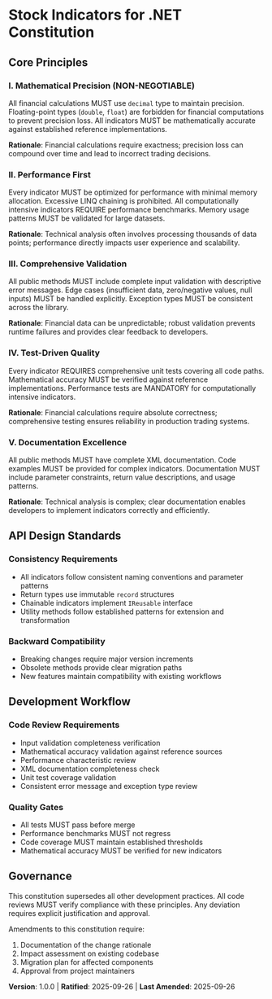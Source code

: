 # Stock Indicators for .NET Constitution

## Core Principles

### I. Mathematical Precision (NON-NEGOTIABLE)
All financial calculations MUST use `decimal` type to maintain precision. Floating-point types (`double`, `float`) are forbidden for financial computations to prevent precision loss. All indicators MUST be mathematically accurate against established reference implementations.

**Rationale**: Financial calculations require exactness; precision loss can compound over time and lead to incorrect trading decisions.

### II. Performance First
Every indicator MUST be optimized for performance with minimal memory allocation. Excessive LINQ chaining is prohibited. All computationally intensive indicators REQUIRE performance benchmarks. Memory usage patterns MUST be validated for large datasets.

**Rationale**: Technical analysis often involves processing thousands of data points; performance directly impacts user experience and scalability.

### III. Comprehensive Validation
All public methods MUST include complete input validation with descriptive error messages. Edge cases (insufficient data, zero/negative values, null inputs) MUST be handled explicitly. Exception types MUST be consistent across the library.

**Rationale**: Financial data can be unpredictable; robust validation prevents runtime failures and provides clear feedback to developers.

### IV. Test-Driven Quality
Every indicator REQUIRES comprehensive unit tests covering all code paths. Mathematical accuracy MUST be verified against reference implementations. Performance tests are MANDATORY for computationally intensive indicators.

**Rationale**: Financial calculations require absolute correctness; comprehensive testing ensures reliability in production trading systems.

### V. Documentation Excellence
All public methods MUST have complete XML documentation. Code examples MUST be provided for complex indicators. Documentation MUST include parameter constraints, return value descriptions, and usage patterns.

**Rationale**: Technical analysis is complex; clear documentation enables developers to implement indicators correctly and efficiently.

## API Design Standards

### Consistency Requirements
- All indicators follow consistent naming conventions and parameter patterns
- Return types use immutable `record` structures 
- Chainable indicators implement `IReusable` interface
- Utility methods follow established patterns for extension and transformation

### Backward Compatibility
- Breaking changes require major version increments
- Obsolete methods provide clear migration paths
- New features maintain compatibility with existing workflows

## Development Workflow

### Code Review Requirements
- Input validation completeness verification
- Mathematical accuracy validation against reference sources
- Performance characteristic review
- XML documentation completeness check
- Unit test coverage validation
- Consistent error message and exception type review

### Quality Gates
- All tests MUST pass before merge
- Performance benchmarks MUST not regress
- Code coverage MUST maintain established thresholds
- Mathematical accuracy MUST be verified for new indicators

## Governance

This constitution supersedes all other development practices. All code reviews MUST verify compliance with these principles. Any deviation requires explicit justification and approval. 

Amendments to this constitution require:
1. Documentation of the change rationale
2. Impact assessment on existing codebase
3. Migration plan for affected components
4. Approval from project maintainers

**Version**: 1.0.0 | **Ratified**: 2025-09-26 | **Last Amended**: 2025-09-26